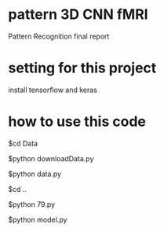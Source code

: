 # pattern 3D CNN fMRI
Pattern Recognition final report

# setting for this project
install tensorflow and keras

# how to use this code

$cd Data

$python downloadData.py

$python data.py

$cd ..

$python 79.py

$python model.py
